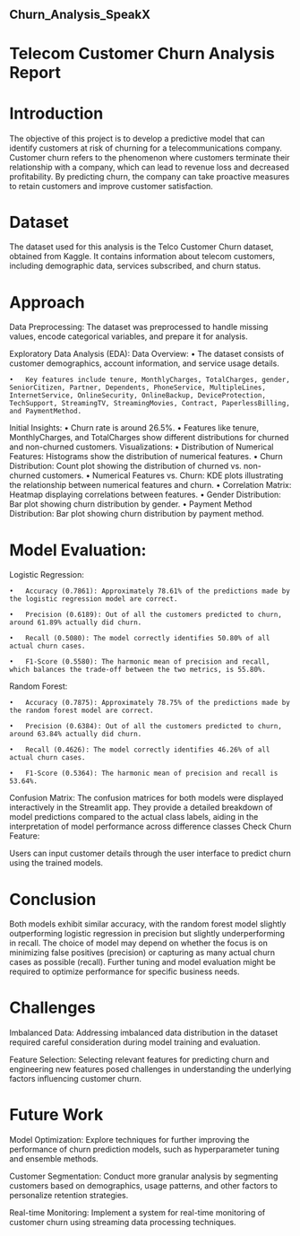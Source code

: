 ## Churn_Analysis_SpeakX
# Telecom Customer Churn Analysis Report
# Introduction
The objective of this project is to develop a predictive model that can identify customers at risk of churning for a telecommunications company. Customer churn refers to the phenomenon where customers terminate their relationship with a company, which can lead to revenue loss and decreased profitability. By predicting churn, the company can take proactive measures to retain customers and improve customer satisfaction.

# Dataset
The dataset used for this analysis is the Telco Customer Churn dataset, obtained from Kaggle. It contains information about telecom customers, including demographic data, services subscribed, and churn status.

# Approach
Data Preprocessing: The dataset was preprocessed to handle missing values, encode categorical variables, and prepare it for analysis.

Exploratory Data Analysis (EDA): 
Data Overview: 
    •	The dataset consists of customer demographics, account information, and service usage details. 

    •	Key features include tenure, MonthlyCharges, TotalCharges, gender, SeniorCitizen, Partner, Dependents, PhoneService, MultipleLines, InternetService, OnlineSecurity, OnlineBackup, DeviceProtection, TechSupport, StreamingTV, StreamingMovies, Contract, PaperlessBilling, and PaymentMethod. 

Initial Insights: 
    •	Churn rate is around 26.5%.
    •	Features like tenure, MonthlyCharges, and TotalCharges show different distributions for churned and non-churned customers. 
Visualizations: 
    •	Distribution of Numerical Features: Histograms show the distribution of numerical features. 
    •	Churn Distribution: Count plot showing the distribution of churned vs. non-churned customers. 
    •	Numerical Features vs. Churn: KDE plots illustrating the relationship between numerical features and churn. 
    •	Correlation Matrix: Heatmap displaying correlations between features.
    •	Gender Distribution: Bar plot showing churn distribution by gender. 
    •	Payment Method Distribution: Bar plot showing churn distribution by payment method.


# Model Evaluation:

  Logistic Regression: 
  
    •	Accuracy (0.7861): Approximately 78.61% of the predictions made by the logistic regression model are correct. 
    
    •	Precision (0.6189): Out of all the customers predicted to churn, around 61.89% actually did churn. 
    
    •	Recall (0.5080): The model correctly identifies 50.80% of all actual churn cases. 
    
    •	F1-Score (0.5580): The harmonic mean of precision and recall, which balances the trade-off between the two metrics, is 55.80%. 

  Random Forest: 

    •	Accuracy (0.7875): Approximately 78.75% of the predictions made by the random forest model are correct. 
    
    •	Precision (0.6384): Out of all the customers predicted to churn, around 63.84% actually did churn. 
    
    •	Recall (0.4626): The model correctly identifies 46.26% of all actual churn cases. 
    
    •	F1-Score (0.5364): The harmonic mean of precision and recall is 53.64%. 


Confusion Matrix: The confusion matrices for both models were displayed interactively in the Streamlit app. They provide a detailed breakdown of model predictions compared to the actual class labels, aiding in the interpretation of model performance across difference classes
Check Churn Feature:

Users can input customer details through the user interface to predict churn using the trained models.

# Conclusion
Both models exhibit similar accuracy, with the random forest model slightly outperforming logistic regression in precision but slightly underperforming in recall. The choice of model may depend on whether the focus is on minimizing false positives (precision) or capturing as many actual churn cases as possible (recall). Further tuning and model evaluation might be required to optimize performance for specific business needs.

# Challenges
Imbalanced Data: Addressing imbalanced data distribution in the dataset required careful consideration during model training and evaluation.

Feature Selection: Selecting relevant features for predicting churn and engineering new features posed challenges in understanding the underlying factors influencing customer churn.

# Future Work
Model Optimization: Explore techniques for further improving the performance of churn prediction models, such as hyperparameter tuning and ensemble methods.

Customer Segmentation: Conduct more granular analysis by segmenting customers based on demographics, usage patterns, and other factors to personalize retention strategies.

Real-time Monitoring: Implement a system for real-time monitoring of customer churn using streaming data processing techniques.
